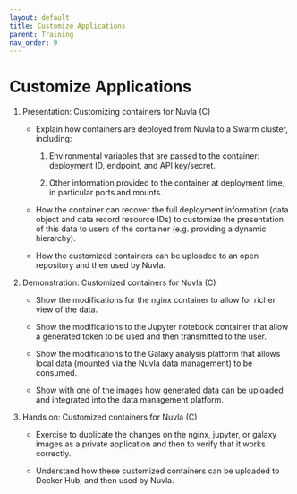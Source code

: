 ```yaml
---
layout: default
title: Customize Applications
parent: Training
nav_order: 9
---
```


Customize Applications
======================

1. Presentation: Customizing containers for Nuvla (C)

   - Explain how containers are deployed from Nuvla to a Swarm
     cluster, including:

     1. Environmental variables that are passed to the container:
     deployment ID, endpoint, and API key/secret.

     1. Other information provided to the container at deployment
        time, in particular ports and mounts.

   - How the container can recover the full deployment information
     (data object and data record resource IDs) to customize the
     presentation of this data to users of the container
     (e.g. providing a dynamic hierarchy).

   - How the customized containers can be uploaded to an open
     repository and then used by Nuvla.

1. Demonstration: Customized containers for Nuvla (C)

   - Show the modifications for the nginx container to allow for
     richer view of the data.

   - Show the modifications to the Jupyter notebook container that
     allow a generated token to be used and then transmitted to the
     user.

   - Show the modifications to the Galaxy analysis platform that
     allows local data (mounted via the Nuvla data management) to be
     consumed.

   - Show with one of the images how generated data can be uploaded
     and integrated into the data management platform.

1. Hands on: Customized containers for Nuvla (C)

   - Exercise to duplicate the changes on the nginx, jupyter, or
     galaxy images as a private application and then to verify that it
     works correctly.

   - Understand how these customized containers can be uploaded to
     Docker Hub, and then used by Nuvla.
